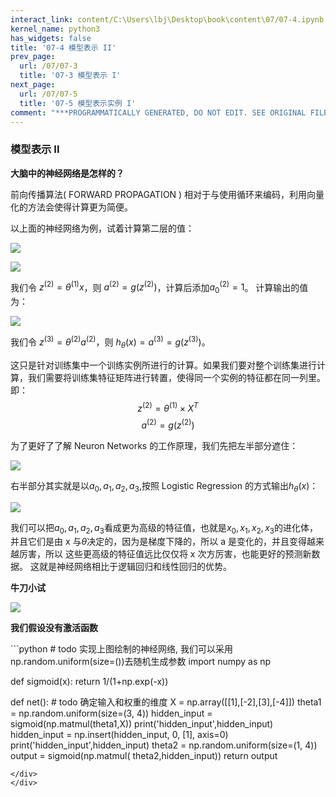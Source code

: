 ```yaml
---
interact_link: content/C:\Users\lbj\Desktop\book\content\07/07-4.ipynb
kernel_name: python3
has_widgets: false
title: '07-4 模型表示 II'
prev_page:
  url: /07/07-3
  title: '07-3 模型表示 I'
next_page:
  url: /07/07-5
  title: '07-5 模型表示实例 I'
comment: "***PROGRAMMATICALLY GENERATED, DO NOT EDIT. SEE ORIGINAL FILES IN /content***"
---
```


### 模型表示 II

**大脑中的神经网络是怎样的？** 

前向传播算法( FORWARD PROPAGATION ) 相对于与使用循环来编码，利用向量化的方法会使得计算更为简便。

以上面的神经网络为例，试着计算第二层的值： 
 
![](https://i.loli.net/2018/12/01/5c01f6ff18d9f.png)

![](https://i.loli.net/2018/12/01/5c01f716160d8.png)

我们令 $z^{(2)}=\theta^{(1)}x$，则 $a^{(2)}=g(z^{(2)})$，计算后添加$a^{(2)}_0=1$。 计算输出的值为： 
 
![](https://i.loli.net/2018/12/01/5c01f738adf7e.png)
 
我们令 $z^{(3)}=\theta^{(2)}a^{(2)}$，则 $h_\theta(x)=a^{(3)}=g(z^{(3)})$。 

这只是针对训练集中一个训练实例所进行的计算。如果我们要对整个训练集进行计算，我们需要将训练集特征矩阵进行转置，使得同一个实例的特征都在同一列里。即： 
$$z^{(2)}=\theta^{(1)}\times{X^T}$$
$$a^{(2)} = g(z^{(2)})$$

为了更好了了解 Neuron Networks 的工作原理，我们先把左半部分遮住： 

![](https://i.loli.net/2018/12/01/5c01f8d4b59d6.png)

右半部分其实就是以$a_0, a_1, a_2, a_3$,按照 Logistic Regression 的方式输出$h_\theta(x)$： 

![](https://i.loli.net/2018/12/01/5c0200123dd4a.png)
 
我们可以把$a_0, a_1, a_2, a_3$看成更为高级的特征值，也就是$x_0, x_1, x_2, x_3$的进化体，并且它们是由 x 与$\theta$决定的，因为是梯度下降的，所以 a 是变化的，并且变得越来越厉害，所以
这些更高级的特征值远比仅仅将 x 次方厉害，也能更好的预测新数据。 
这就是神经网络相比于逻辑回归和线性回归的优势。

**牛刀小试**

![](https://imgbed.momodel.cn/20200519115705.png)

**我们假设没有激活函数**

<div markdown="1" class="cell code_cell">
<div class="input_area" markdown="1">
```python
# todo 实现上图绘制的神经网络, 我们可以采用 np.random.uniform(size=())去随机生成参数
import numpy as np

def sigmoid(x):
    return 1/(1+np.exp(-x))

def net():
    # todo 确定输入和权重的维度
    X = np.array([[1],[-2],[3],[-4]])
    theta1 = np.random.uniform(size=(3, 4))
    hidden_input = sigmoid(np.matmul(theta1,X))
    print('hidden_input',hidden_input)
    hidden_input = np.insert(hidden_input, 0, [1], axis=0)
    print('hidden_input',hidden_input)
    theta2 = np.random.uniform(size=(1, 4))
    output = sigmoid(np.matmul( theta2,hidden_input))
    return output

```
</div>
</div>
